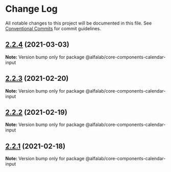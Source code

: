 # Change Log

All notable changes to this project will be documented in this file.
See [Conventional Commits](https://conventionalcommits.org) for commit guidelines.

## [2.2.4](https://github.com/alfa-laboratory/core-components/compare/@alfalab/core-components-calendar-input@2.2.3...@alfalab/core-components-calendar-input@2.2.4) (2021-03-03)

**Note:** Version bump only for package @alfalab/core-components-calendar-input





## [2.2.3](https://github.com/alfa-laboratory/core-components/compare/@alfalab/core-components-calendar-input@2.2.2...@alfalab/core-components-calendar-input@2.2.3) (2021-02-20)

**Note:** Version bump only for package @alfalab/core-components-calendar-input





## [2.2.2](https://github.com/alfa-laboratory/core-components/compare/@alfalab/core-components-calendar-input@2.2.1...@alfalab/core-components-calendar-input@2.2.2) (2021-02-19)

**Note:** Version bump only for package @alfalab/core-components-calendar-input





## [2.2.1](https://github.com/alfa-laboratory/core-components/compare/@alfalab/core-components-calendar-input@2.2.0...@alfalab/core-components-calendar-input@2.2.1) (2021-02-18)

**Note:** Version bump only for package @alfalab/core-components-calendar-input
